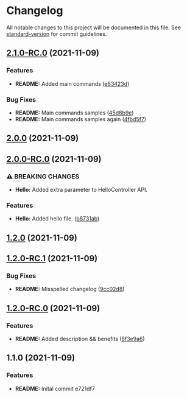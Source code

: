 # Changelog

All notable changes to this project will be documented in this file. See [standard-version](https://github.com/conventional-changelog/standard-version) for commit guidelines.

## [2.1.0-RC.0](https://github.com/DavidNowakowski/conventional-commits-standard-version/compare/v2.0.0...v2.1.0-RC.0) (2021-11-09)


### Features

* **README:** Added main commands ([e63423d](https://github.com/DavidNowakowski/conventional-commits-standard-version/commit/e63423dd88ffe1dab0657917d36e4ed27f3ec748))


### Bug Fixes

* **README:** Main commands samples ([45d8b9e](https://github.com/DavidNowakowski/conventional-commits-standard-version/commit/45d8b9e5aa5edbccd0a496af4e0ec48a1600e6bf))
* **README:** Main commands samples again ([4fbd5f7](https://github.com/DavidNowakowski/conventional-commits-standard-version/commit/4fbd5f773d8fa51c3a139132d64b0086da3c804e))

## [2.0.0](https://github.com/DavidNowakowski/conventional-commits-standard-version/compare/v2.0.0-RC.0...v2.0.0) (2021-11-09)

## [2.0.0-RC.0](https://github.com/DavidNowakowski/conventional-commits-standard-version/compare/v1.2.0...v2.0.0-RC.0) (2021-11-09)


### ⚠ BREAKING CHANGES

* **Hello:** Added extra parameter to HelloController API.

### Features

* **Hello:** Added hello file. ([b8731ab](https://github.com/DavidNowakowski/conventional-commits-standard-version/commit/b8731ab50f587b522c0ec8db43186504411789bf))

## [1.2.0](https://github.com/DavidNowakowski/conventional-commits-standard-version/compare/v1.2.0-RC.1...v1.2.0) (2021-11-09)

## [1.2.0-RC.1](https://github.com/DavidNowakowski/conventional-commits-standard-version/compare/v1.2.0-RC.0...v1.2.0-RC.1) (2021-11-09)


### Bug Fixes

* **README:** Misspelled changelog ([9cc02d8](https://github.com/DavidNowakowski/conventional-commits-standard-version/commit/9cc02d872647242b1cfc0b7a1ea65c36bc285b7b))

## [1.2.0-RC.0](https://github.com/DavidNowakowski/conventional-commits-standard-version/compare/v1.1.0...v1.2.0-RC.0) (2021-11-09)


### Features

* **README:** Added description && benefits ([8f3e9a6](https://github.com/DavidNowakowski/conventional-commits-standard-version/commit/8f3e9a6ce8b60359651c11d0f06da8f628b0d528))

## 1.1.0 (2021-11-09)


### Features

* **README:** Inital commit e721df7
